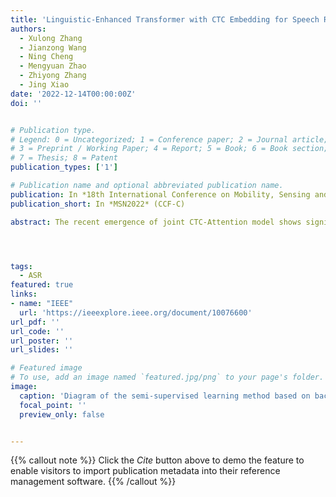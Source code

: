 ```yaml
---
title: 'Linguistic-Enhanced Transformer with CTC Embedding for Speech Recognition'
authors:
  - Xulong Zhang
  - Jianzong Wang
  - Ning Cheng
  - Mengyuan Zhao
  - Zhiyong Zhang
  - Jing Xiao 
date: '2022-12-14T00:00:00Z'
doi: ''


# Publication type.
# Legend: 0 = Uncategorized; 1 = Conference paper; 2 = Journal article;
# 3 = Preprint / Working Paper; 4 = Report; 5 = Book; 6 = Book section;
# 7 = Thesis; 8 = Patent
publication_types: ['1']

# Publication name and optional abbreviated publication name.
publication: In *18th International Conference on Mobility, Sensing and Networking*
publication_short: In *MSN2022* (CCF-C)

abstract: The recent emergence of joint CTC-Attention model shows significant improvement in automatic speech recognition (ASR). The improvement largely lies in the modeling of linguistic information by decoder. The decoder joint-optimized with an acoustic encoder renders the language model from ground-truth sequences in an auto-regressive manner during training. However, the training corpus of the decoder is limited to the speech transcriptions, which is far less than the corpus needed to train an acceptable language model. This leads to poor robustness of decoder. To alleviate this problem, we propose linguistic-enhanced transformer, which introduces refined CTC information to decoder during training process, so that the decoder can be more robust. Our experiments on AISHELL-1 speech corpus show that the character error rate (CER) is relatively reduced by up to 7 %. We also find that in joint CTC-Attention ASR model, decoder is more sensitive to linguistic information than acoustic information.




tags:
  - ASR
featured: true
links:
- name: "IEEE"
  url: 'https://ieeexplore.ieee.org/document/10076600'
url_pdf: ''
url_code: ''
url_poster: ''
url_slides: ''

# Featured image
# To use, add an image named `featured.jpg/png` to your page's folder.
image:
  caption: 'Diagram of the semi-supervised learning method based on backbone network'
  focal_point: ''
  preview_only: false


---
```


{{% callout note %}}
Click the _Cite_ button above to demo the feature to enable visitors to import publication metadata into their reference management software.
{{% /callout %}}

